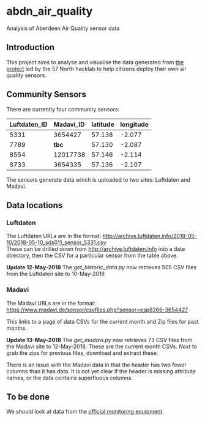 # abdn_air_quality
Analysis of Aberdeen Air Quality sensor data

## Introduction 
This project aims to analyse and visualise the data generated from [the project](https://wiki.57north.org.uk/index.php/Projects:Air_Quality_Monitor) led by the 57 North hacklab to help citizens deploy their own air quality sensors. 


## Community Sensors 
There are currently four community sensors:  

| Luftdaten_ID | Madavi_ID |latitude| longitude|
| :------ |:----------|:--------|:--------|
| 5331    | 3654427   |57.138  |-2.077   |
| 7789    | **tbc**   |57.130  |-2.087   |
| 8554    | 12017738  |57.146  |-2.114   |
| 8733    | 3654335   |57.136  |-2.107   |


The sensors generate data which is uploaded to two sites: Luftdaten and Madavi. 

## Data locations

### Luftdaten

The Luftdaten URLs are in the format: http://archive.luftdaten.info/2018-05-10/2018-05-10_sds011_sensor_5331.csv  
These can be drilled down from http://archive.luftdaten.info into a date directory, then the CSV for a particular sensor from the table above. 

**Update 12-May-2018** The *get_historic_data.py* now retrieves 505 CSV files from the Luftdaten site to 10-May-2018

### Madavi

The Madavi URLs are in the format: https://www.madavi.de/sensor/csvfiles.php?sensor=esp8266-3654427  

This links to a page of data CSVs for the current month and Zip files for past months.  

**Update 13-May-2018** The *get_madavi.py* now retrieves 73 CSV files from the Madavi site to 12-May-2018. These are the current month CSVs. *Next* to grab the zips for previous files, download and extract these. 

There is an issue with the Madavi data in that the header has two fewer columns than it has data. It is not yet clear if the header is missing attribute names, or the data contains superfluous columns. 



## To be done
We should look at data from the [official monitoring equipment](http://www.scottishairquality.co.uk/latest/site-info.php?site_id=ABD0&view=latest).